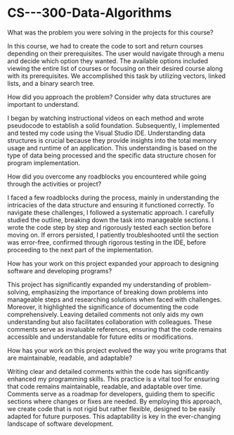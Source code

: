 # CS---300-Data-Algorithms

What was the problem you were solving in the projects for this course?

In this course, we had to create the code to sort and return courses depending on their prerequisites. The user would navigate through a menu and decide which option they wanted. The available options included viewing the entire list of courses or focusing on their desired course along with its prerequisites. We accomplished this task by utilizing vectors, linked lists, and a binary search tree.

How did you approach the problem? Consider why data structures are important to understand.

I began by watching instructional videos on each method and wrote pseudocode to establish a solid foundation. Subsequently, I implemented and tested my code using the Visual Studio IDE. Understanding data structures is crucial because they provide insights into the total memory usage and runtime of an application. This understanding is based on the type of data being processed and the specific data structure chosen for program implementation.

How did you overcome any roadblocks you encountered while going through the activities or project?

I faced a few roadblocks during the process, mainly in understanding the intricacies of the data structure and ensuring it functioned correctly. To navigate these challenges, I followed a systematic approach. I carefully studied the outline, breaking down the task into manageable sections. I wrote the code step by step and rigorously tested each section before moving on. If errors persisted, I patiently troubleshooted until the section was error-free, confirmed through rigorous testing in the IDE, before proceeding to the next part of the implementation.

How has your work on this project expanded your approach to designing software and developing programs?

This project has significantly expanded my understanding of problem-solving, emphasizing the importance of breaking down problems into manageable steps and researching solutions when faced with challenges. Moreover, it highlighted the significance of documenting the code comprehensively. Leaving detailed comments not only aids my own understanding but also facilitates collaboration with colleagues. These comments serve as invaluable references, ensuring that the code remains accessible and understandable for future edits or modifications.

How has your work on this project evolved the way you write programs that are maintainable, readable, and adaptable?

Writing clear and detailed comments within the code has significantly enhanced my programming skills. This practice is a vital tool for ensuring that code remains maintainable, readable, and adaptable over time. Comments serve as a roadmap for developers, guiding them to specific sections where changes or fixes are needed. By employing this approach, we create code that is not rigid but rather flexible, designed to be easily adapted for future purposes. This adaptability is key in the ever-changing landscape of software development.
